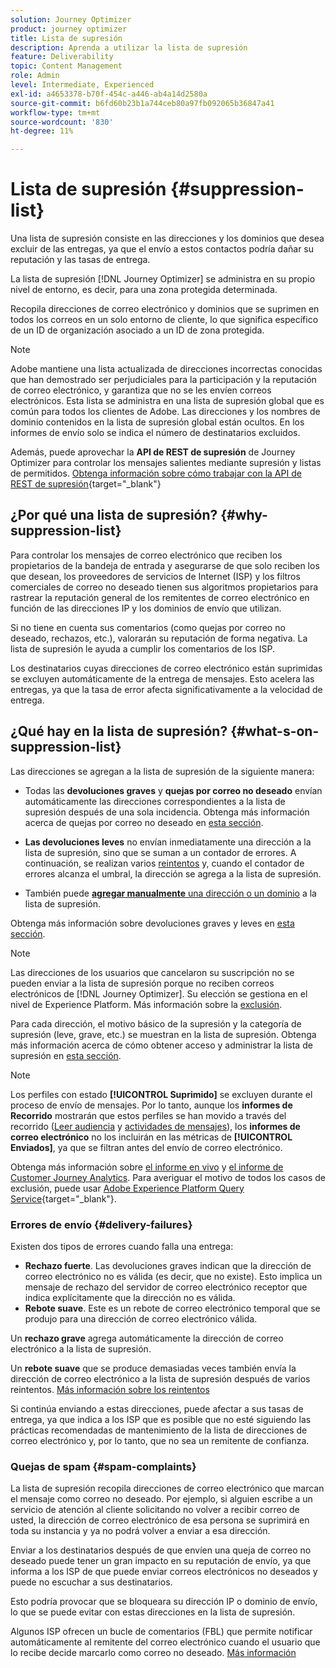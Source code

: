 ```yaml
---
solution: Journey Optimizer
product: journey optimizer
title: Lista de supresión
description: Aprenda a utilizar la lista de supresión
feature: Deliverability
topic: Content Management
role: Admin
level: Intermediate, Experienced
exl-id: a4653378-b70f-454c-a446-ab4a14d2580a
source-git-commit: b6fd60b23b1a744ceb80a97fb092065b36847a41
workflow-type: tm+mt
source-wordcount: '830'
ht-degree: 11%

---
```


# Lista de supresión {#suppression-list}

Una lista de supresión consiste en las direcciones y los dominios que desea excluir de las entregas, ya que el envío a estos contactos podría dañar su reputación y las tasas de entrega.

La lista de supresión [!DNL Journey Optimizer] se administra en su propio nivel de entorno, es decir, para una zona protegida determinada.

Recopila direcciones de correo electrónico y dominios que se suprimen en todos los correos en un solo entorno de cliente, lo que significa específico de un ID de organización asociado a un ID de zona protegida.

>[!NOTE]
>
>Adobe mantiene una lista actualizada de direcciones incorrectas conocidas que han demostrado ser perjudiciales para la participación y la reputación de correo electrónico, y garantiza que no se les envíen correos electrónicos. Esta lista se administra en una lista de supresión global que es común para todos los clientes de Adobe. Las direcciones y los nombres de dominio contenidos en la lista de supresión global están ocultos. En los informes de envío solo se indica el número de destinatarios excluidos.

Además, puede aprovechar la **API de REST de supresión** de Journey Optimizer para controlar los mensajes salientes mediante supresión y listas de permitidos. [Obtenga información sobre cómo trabajar con la API de REST de supresión](https://developer.adobe.com/journey-optimizer-apis/references/suppression/){target="_blank"}

## ¿Por qué una lista de supresión? {#why-suppression-list}

Para controlar los mensajes de correo electrónico que reciben los propietarios de la bandeja de entrada y asegurarse de que solo reciben los que desean, los proveedores de servicios de Internet (ISP) y los filtros comerciales de correo no deseado tienen sus algoritmos propietarios para rastrear la reputación general de los remitentes de correo electrónico en función de las direcciones IP y los dominios de envío que utilizan.

Si no tiene en cuenta sus comentarios (como quejas por correo no deseado, rechazos, etc.), valorarán su reputación de forma negativa. La lista de supresión le ayuda a cumplir los comentarios de los ISP.

Los destinatarios cuyas direcciones de correo electrónico están suprimidas se excluyen automáticamente de la entrega de mensajes. Esto acelera las entregas, ya que la tasa de error afecta significativamente a la velocidad de entrega.

## ¿Qué hay en la lista de supresión? {#what-s-on-suppression-list}

Las direcciones se agregan a la lista de supresión de la siguiente manera:

* Todas las **devoluciones graves** y **quejas por correo no deseado** envían automáticamente las direcciones correspondientes a la lista de supresión después de una sola incidencia. Obtenga más información acerca de quejas por correo no deseado en [esta sección](#spam-complaints).

* **Las devoluciones leves** no envían inmediatamente una dirección a la lista de supresión, sino que se suman a un contador de errores. A continuación, se realizan varios [reintentos](../configuration/retries.md) y, cuando el contador de errores alcanza el umbral, la dirección se agrega a la lista de supresión.

* También puede [**agregar manualmente** una dirección o un dominio](../configuration/manage-suppression-list.md#add-addresses-and-domains) a la lista de supresión.

Obtenga más información sobre devoluciones graves y leves en [esta sección](#delivery-failures).

>[!NOTE]
>
>Las direcciones de los usuarios que cancelaron su suscripción no se pueden enviar a la lista de supresión porque no reciben correos electrónicos de [!DNL Journey Optimizer]. Su elección se gestiona en el nivel de Experience Platform. Más información sobre la [exclusión](../privacy/opt-out.md).

Para cada dirección, el motivo básico de la supresión y la categoría de supresión (leve, grave, etc.) se muestran en la lista de supresión. Obtenga más información acerca de cómo obtener acceso y administrar la lista de supresión en [esta sección](../configuration/manage-suppression-list.md).

>[!NOTE]
>
>Los perfiles con estado **[!UICONTROL Suprimido]** se excluyen durante el proceso de envío de mensajes. Por lo tanto, aunque los **informes de Recorrido** mostrarán que estos perfiles se han movido a través del recorrido ([Leer audiencia](../building-journeys/read-audience.md) y [actividades de mensajes](../building-journeys/journeys-message.md)), los **informes de correo electrónico** no los incluirán en las métricas de **[!UICONTROL Enviados]**, ya que se filtran antes del envío de correo electrónico.
>
>Obtenga más información sobre [el informe en vivo](../reports/live-report.md) y [el informe de Customer Journey Analytics](../reports/report-gs-cja.md). Para averiguar el motivo de todos los casos de exclusión, puede usar [Adobe Experience Platform Query Service](https://experienceleague.adobe.com/docs/experience-platform/query/api/getting-started.html){target="_blank"}.

### Errores de envío {#delivery-failures}

Existen dos tipos de errores cuando falla una entrega:

* **Rechazo fuerte**. Las devoluciones graves indican que la dirección de correo electrónico no es válida (es decir, que no existe). Esto implica un mensaje de rechazo del servidor de correo electrónico receptor que indica explícitamente que la dirección no es válida.
* **Rebote suave**. Este es un rebote de correo electrónico temporal que se produjo para una dirección de correo electrónico válida.

Un **rechazo grave** agrega automáticamente la dirección de correo electrónico a la lista de supresión.

Un **rebote suave** <!--or an **ignored** error--> que se produce demasiadas veces también envía la dirección de correo electrónico a la lista de supresión después de varios reintentos. [Más información sobre los reintentos](../configuration/retries.md)

Si continúa enviando a estas direcciones, puede afectar a sus tasas de entrega, ya que indica a los ISP que es posible que no esté siguiendo las prácticas recomendadas de mantenimiento de la lista de direcciones de correo electrónico y, por lo tanto, que no sea un remitente de confianza.

### Quejas de spam {#spam-complaints}

La lista de supresión recopila direcciones de correo electrónico que marcan el mensaje como correo no deseado. Por ejemplo, si alguien escribe a un servicio de atención al cliente solicitando no volver a recibir correo de usted, la dirección de correo electrónico de esa persona se suprimirá en toda su instancia y ya no podrá volver a enviar a esa dirección.

Enviar a los destinatarios después de que envíen una queja de correo no deseado puede tener un gran impacto en su reputación de envío, ya que informa a los ISP de que puede enviar correos electrónicos no deseados y puede no escuchar a sus destinatarios.

Esto podría provocar que se bloqueara su dirección IP o dominio de envío, lo que se puede evitar con estas direcciones en la lista de supresión.

Algunos ISP ofrecen un bucle de comentarios (FBL) que permite notificar automáticamente al remitente del correo electrónico cuando el usuario que lo recibe decide marcarlo como correo no deseado. [Más información](deliverability.md#feedback-loops)
